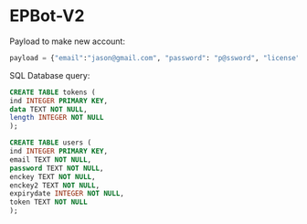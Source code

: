 # EPBot-V2

Payload to make new account:
```Python
payload = {"email":"jason@gmail.com", "password": "p@ssword", "license": "ikAWYTeMN7KftBHEkdbNto8ykSCtXJnL"}
```

SQL Database query:
```sql
CREATE TABLE tokens (
ind INTEGER PRIMARY KEY,
data TEXT NOT NULL,
length INTEGER NOT NULL
);

CREATE TABLE users (
ind INTEGER PRIMARY KEY,
email TEXT NOT NULL,
password TEXT NOT NULL,
enckey TEXT NOT NULL,
enckey2 TEXT NOT NULL,
expirydate INTEGER NOT NULL,
token TEXT NOT NULL
);
```
